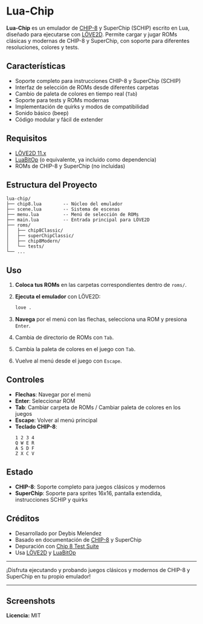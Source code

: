 # Lua-Chip

**Lua-Chip** es un emulador de [CHIP-8](https://en.wikipedia.org/wiki/CHIP-8) y SuperChip (SCHIP) escrito en Lua, diseñado para ejecutarse con [LÖVE2D](https://love2d.org/). Permite cargar y jugar ROMs clásicas y modernas de CHIP-8 y SuperChip, con soporte para diferentes resoluciones, colores y tests.

## Características

- Soporte completo para instrucciones CHIP-8 y SuperChip (SCHIP)
- Interfaz de selección de ROMs desde diferentes carpetas
- Cambio de paleta de colores en tiempo real (`Tab`)
- Soporte para tests y ROMs modernas
- Implementación de quirks y modos de compatibilidad
- Sonido básico (beep)
- Código modular y fácil de extender

## Requisitos

- [LÖVE2D 11.x](https://love2d.org/)
- [LuaBitOp](https://bitop.luajit.org/) (o equivalente, ya incluido como dependencia)
- ROMs de CHIP-8 y SuperChip (no incluidas)

## Estructura del Proyecto

```
lua-chip/
├── chip8.lua        -- Núcleo del emulador
├── scene.lua        -- Sistema de escenas
├── menu.lua         -- Menú de selección de ROMs
├── main.lua         -- Entrada principal para LÖVE2D
├── roms/
│   ├── chip8Classic/
│   ├── superChipClassic/
│   ├── chip8Modern/
│   └── tests/
└── ...
```

## Uso

1. **Coloca tus ROMs** en las carpetas correspondientes dentro de `roms/`.
2. **Ejecuta el emulador** con LÖVE2D:

   ```sh
   love .
   ```

3. **Navega** por el menú con las flechas, selecciona una ROM y presiona `Enter`.
4. Cambia de directorio de ROMs con `Tab`.
5. Cambia la paleta de colores en el juego con `Tab`.
6. Vuelve al menú desde el juego con `Escape`.

## Controles

- **Flechas**: Navegar por el menú
- **Enter**: Seleccionar ROM
- **Tab**: Cambiar carpeta de ROMs / Cambiar paleta de colores en los juegos
- **Escape**: Volver al menú principal
- **Teclado CHIP-8**:  
  ```
  1 2 3 4
  Q W E R
  A S D F
  Z X C V
  ```

## Estado

- **CHIP-8**: Soporte completo para juegos clásicos y modernos
- **SuperChip**: Soporte para sprites 16x16, pantalla extendida, instrucciones SCHIP y quirks

## Créditos

- Desarrollado por Deybis Melendez
- Basado en documentación de [CHIP-8](https://en.wikipedia.org/wiki/CHIP-8) y SuperChip
- Depuración con [Chip 8 Test Suite](https://github.com/Timendus/chip8-test-suite)
- Usa [LÖVE2D](https://love2d.org/) y [LuaBitOp](https://bitop.luajit.org/)

---

¡Disfruta ejecutando y probando juegos clásicos y modernos de CHIP-8 y SuperChip en tu propio emulador!

---

## Screenshots



**Licencia:** MIT
